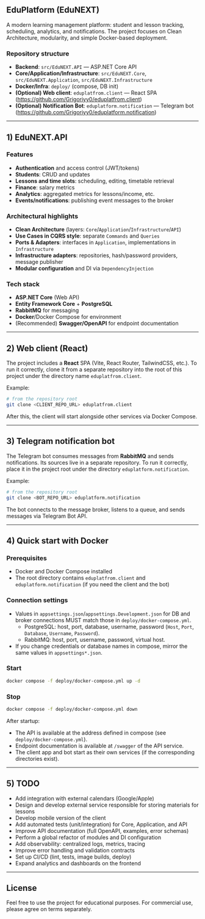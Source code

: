 ## EduPlatform (EduNEXT)

A modern learning management platform: student and lesson tracking, scheduling, analytics, and notifications. The project focuses on Clean Architecture, modularity, and simple Docker-based deployment.

### Repository structure
- **Backend**: `src/EduNEXT.API` — ASP.NET Core API
- **Core/Application/Infrastructure**: `src/EduNEXT.Core`, `src/EduNEXT.Application`, `src/EduNEXT.Infrastructure`
- **Docker/Infra**: `deploy/` (compose, DB init)
- **(Optional) Web client**: `eduplatfrom.client` — React SPA (https://github.com/Grigoriyy0/eduplatfrom.client)
- **(Optional) Notification Bot**: `eduplatform.notification` — Telegram bot (https://github.com/Grigoriyy0/eduplatform.notification)

---

## 1) EduNEXT.API

### Features
- **Authentication** and access control (JWT/tokens)
- **Students**: CRUD and updates
- **Lessons and time slots**: scheduling, editing, timetable retrieval
- **Finance**: salary metrics
- **Analytics**: aggregated metrics for lessons/income, etc.
- **Events/notifications**: publishing event messages to the broker

### Architectural highlights
- **Clean Architecture** (layers: `Core`/`Application`/`Infrastructure`/`API`)
- **Use Cases in CQRS style**: separate `Commands` and `Queries`
- **Ports & Adapters**: interfaces in `Application`, implementations in `Infrastructure`
- **Infrastructure adapters**: repositories, hash/password providers, message publisher
- **Modular configuration** and DI via `DependencyInjection`

### Tech stack
- **ASP.NET Core** (Web API)
- **Entity Framework Core** + **PostgreSQL**
- **RabbitMQ** for messaging
- **Docker**/Docker Compose for environment
- (Recommended) **Swagger/OpenAPI** for endpoint documentation

---

## 2) Web client (React)

The project includes a **React** SPA (Vite, React Router, TailwindCSS, etc.). To run it correctly, clone it from a separate repository into the root of this project under the directory name `eduplatfrom.client`.

Example:

```bash
# from the repository root
git clone <CLIENT_REPO_URL> eduplatfrom.client
```

After this, the client will start alongside other services via Docker Compose.

---

## 3) Telegram notification bot

The Telegram bot consumes messages from **RabbitMQ** and sends notifications. Its sources live in a separate repository. To run it correctly, place it in the project root under the directory `eduplatform.notification`.

Example:

```bash
# from the repository root
git clone <BOT_REPO_URL> eduplatform.notification
```

The bot connects to the message broker, listens to a queue, and sends messages via Telegram Bot API.

---

## 4) Quick start with Docker

### Prerequisites
- Docker and Docker Compose installed
- The root directory contains `eduplatfrom.client` and `eduplatform.notification` (if you need the client and the bot)

### Connection settings
- Values in `appsettings.json`/`appsettings.Development.json` for DB and broker connections MUST match those in `deploy/docker-compose.yml`.
  - PostgreSQL: host, port, database, username, password (`Host`, `Port`, `Database`, `Username`, `Password`).
  - RabbitMQ: host, port, username, password, virtual host.
- If you change credentials or database names in compose, mirror the same values in `appsettings*.json`.

### Start
```bash
docker compose -f deploy/docker-compose.yml up -d
```

### Stop
```bash
docker compose -f deploy/docker-compose.yml down
```

After startup:
- The API is available at the address defined in compose (see `deploy/docker-compose.yml`).
- Endpoint documentation is available at `/swagger` of the API service.
- The client app and bot start as their own services (if the corresponding directories exist).

---

## 5) TODO
- Add integration with external calendars (Google/Apple)
- Design and develop external service responsible for storing materials for lessons
- Develop mobile version of the client
- Add automated tests (unit/integration) for Core, Application, and API
- Improve API documentation (full OpenAPI, examples, error schemas)
- Perform a global refactor of modules and DI configuration
- Add observability: centralized logs, metrics, tracing
- Improve error handling and validation contracts
- Set up CI/CD (lint, tests, image builds, deploy)
- Expand analytics and dashboards on the frontend

---

## License
Feel free to use the project for educational purposes. For commercial use, please agree on terms separately.


